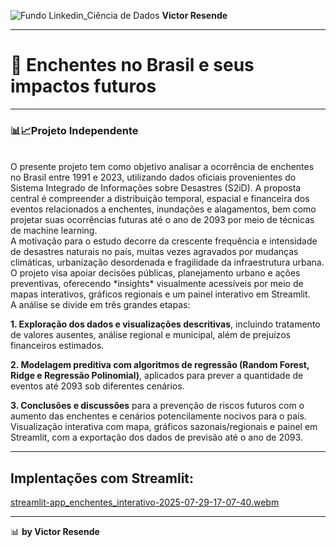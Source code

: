 ![Fundo Linkedin_Ciência de Dados](https://github.com/user-attachments/assets/0aa9ee1f-9131-4f88-9f25-73b532d9b2f0)
**Victor Resende**
________________
# 🌊 Enchentes no Brasil e seus impactos futuros
_______________
### **📊📈Projeto Independente**
<br>
O presente projeto tem como objetivo analisar a ocorrência de enchentes no Brasil entre 1991 e 2023, utilizando dados oficiais provenientes do Sistema Integrado de Informações sobre Desastres (S2iD). A proposta central é compreender a distribuição temporal, espacial e financeira dos eventos relacionados a enchentes, inundações e alagamentos, bem como projetar suas ocorrências futuras até o ano de 2093 por meio de técnicas de machine learning.<br>
A motivação para o estudo decorre da crescente frequência e intensidade de desastres naturais no país, muitas vezes agravados por mudanças climáticas, urbanização desordenada e fragilidade da infraestrutura urbana. O projeto visa apoiar decisões públicas, planejamento urbano e ações preventivas, oferecendo *insights* visualmente acessíveis por meio de mapas interativos, gráficos regionais e um painel interativo em Streamlit. <br>
A análise se divide em três grandes etapas:

**1. Exploração dos dados e visualizações descritivas**, incluindo tratamento de valores ausentes, análise regional e municipal, além de prejuízos financeiros estimados.

**2. Modelagem preditiva com algoritmos de regressão (Random Forest, Ridge e Regressão Polinomial)**, aplicados para prever a quantidade de eventos até 2093 sob diferentes cenários.

**3. Conclusões e discussões** para a prevenção de riscos futuros com o aumento das enchentes e cenários potencilamente nocivos para o país. Visualização interativa com mapa, gráficos sazonais/regionais e painel em Streamlit, com a exportação dos dados de previsão até o ano de 2093.

_______________
## Implentações com Streamlit:

[streamlit-app_enchentes_interativo-2025-07-29-17-07-40.webm](https://github.com/user-attachments/assets/458e2edf-40cd-40e4-86b5-b67463234c39)

______
📊 **by Victor Resende**
